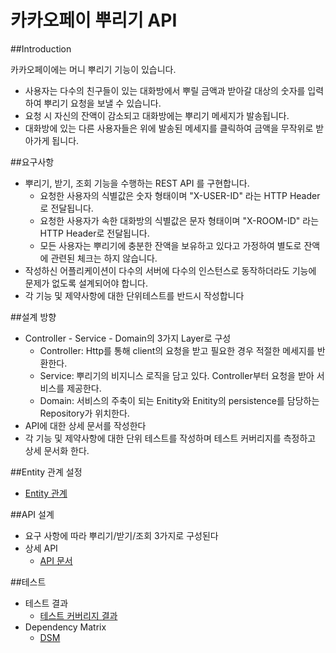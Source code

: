 # 카카오페이 뿌리기 API

##Introduction

카카오페이에는 머니 뿌리기 기능이 있습니다.
- 사용자는 다수의 친구들이 있는 대화방에서 뿌릴 금액과 받아갈 대상의 숫자를
입력하여 뿌리기 요청을 보낼 수 있습니다.
- 요청 시 자신의 잔액이 감소되고 대화방에는 뿌리기 메세지가 발송됩니다.
- 대화방에 있는 다른 사용자들은 위에 발송된 메세지를 클릭하여 금액을 무작위로
받아가게 됩니다.

##요구사항

- 뿌리기, 받기, 조회 기능을 수행하는 REST API 를 구현합니다.
    - 요청한 사용자의 식별값은 숫자 형태이며 "X-USER-ID" 라는 HTTP Header로
전달됩니다.
    - 요청한 사용자가 속한 대화방의 식별값은 문자 형태이며 "X-ROOM-ID" 라는
HTTP Header로 전달됩니다.
    - 모든 사용자는 뿌리기에 충분한 잔액을 보유하고 있다고 가정하여 별도로
잔액에 관련된 체크는 하지 않습니다.
- 작성하신 어플리케이션이 다수의 서버에 다수의 인스턴스로 동작하더라도 기능에
문제가 없도록 설계되어야 합니다.
- 각 기능 및 제약사항에 대한 단위테스트를 반드시 작성합니다

##설계 방향

- Controller - Service - Domain의 3가지 Layer로 구성 
    - Controller: Http를 통해 client의 요청을 받고 필요한 경우 적절한 메세지를 반환한다.
    - Service: 뿌리기의 비지니스 로직을 담고 있다. Controller부터 요청을 받아 서비스를 제공한다.
    - Domain: 서비스의 주축이 되는 Enitity와 Enitity의 persistence를 담당하는 Repository가 위치한다.
- API에 대한 상세 문서를 작성한다
- 각 기능 및 제약사항에 대한 단위 테스트를 작성하며 테스트 커버리지를 측정하고 상세 문서화 한다.

##Entity 관계 설정

- [Entity 관계](er.png) 
    
##API 설계

- 요구 사항에 따라 뿌리기/받기/조회 3가지로 구성된다
- 상세 API
    - [API 문서](https://github.com/v0o0v/kakaopayMoneyDistribution/blob/master/api-guide.html)
   

##테스트

- 테스트 결과
    - [테스트 커버리지 결과](https://github.com/v0o0v/kakaopayMoneyDistribution/blob/master/testCoverageAnalysis/index.html)
- Dependency Matrix
    - [DSM](dsm.PNG)
    

    


